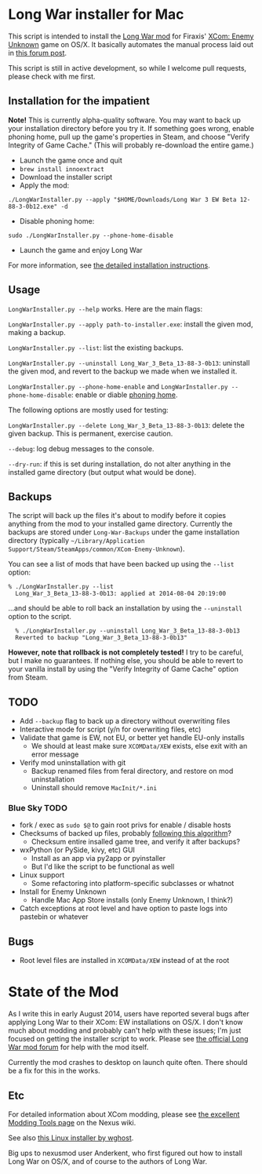 # Long War installer for Mac

This script is intended to install the [Long War mod](http://ufopaedia.org/index.php?title=Long_War) for 
Firaxis' [XCom: Enemy Unknown](http://www.xcom.com/) game on OS/X. It basically automates the manual process 
laid out in 
[this forum post](http://forums.nexusmods.com/index.php?/topic/1918524-long-war-for-mac-osx-pointers-advice/?p=17340474).

This script is still in active development, so while I welcome pull requests, please check with me first.

## Installation for the impatient

**Note!** This is currently alpha-quality software. You may want to back up your installation directory 
before you try it. If something goes wrong, enable phoning home, pull up the game's properties in Steam, 
and choose "Verify Integrity of Game Cache." (This will probably re-download the entire game.)

* Launch the game once and quit
* `brew install innoextract`
* Download the installer script
* Apply the mod:

```
./LongWarInstaller.py --apply "$HOME/Downloads/Long War 3 EW Beta 12-88-3-0b12.exe" -d
```

* Disable phoning home:

```
sudo ./LongWarInstaller.py --phone-home-disable
```

* Launch the game and enjoy Long War

For more information, see [the detailed installation instructions](https://github.com/timgilbert/long-war-unix-installer/blob/master/docs/Installation.md).

## Usage

`LongWarInstaller.py --help` works. Here are the main flags:

`LongWarInstaller.py --apply path-to-installer.exe`: install the given mod, making a backup.

`LongWarInstaller.py --list`: list the existing backups.

`LongWarInstaller.py --uninstall Long_War_3_Beta_13-88-3-0b13`: uninstall the given mod, and 
revert to the backup we made when we installed it.

`LongWarInstaller.py --phone-home-enable` and `LongWarInstaller.py --phone-home-disable`: 
enable or diable [phoning home](https://github.com/timgilbert/long-war-unix-installer/blob/master/docs/Installation.md#phoning-home).

The following options are mostly used for testing:

`LongWarInstaller.py --delete Long_War_3_Beta_13-88-3-0b13`: delete the given backup. This is
permanent, exercise caution.

`--debug`: log debug messages to the console.

`--dry-run`: if this is set during installation, do not alter anything in the installed game 
directory (but output what would be done).

## Backups

The script will back up the files it's about to modify before it copies anything from the mod to your 
installed game directory. Currently the backups are stored under `Long-War-Backups` under the game 
installation directory (typically `~/Library/Application Support/Steam/SteamApps/common/XCom-Enemy-Unknown`).

You can see a list of mods that have been backed up using the `--list` option:

  	% ./LongWarInstaller.py --list
	  Long_War_3_Beta_13-88-3-0b13: applied at 2014-08-04 20:19:00

...and should be able to roll back an installation by using the `--uninstall` option to the script. 

	  % ./LongWarInstaller.py --uninstall Long_War_3_Beta_13-88-3-0b13
	  Reverted to backup "Long_War_3_Beta_13-88-3-0b13"

**However, note that rollback is not completely tested!** I try to be careful, but I make 
no guarantees. If nothing else, you should be able to revert to your vanilla install by using the 
"Verify Integrity of Game Cache" option from Steam.

## TODO

* Add `--backup` flag to back up a directory without overwriting files
* Interactive mode for script (y/n for overwriting files, etc)
* Validate that game is EW, not EU, or better yet handle EU-only installs
  * We should at least make sure `XCOMData/XEW` exists, else exit with an error message
* Verify mod uninstallation with git
  * Backup renamed files from feral directory, and restore on mod uninstallation
  * Uninstall should remove `MacInit/*.ini`

### Blue Sky TODO
* fork / exec as `sudo $@` to gain root privs for enable / disable hosts
* Checksums of backed up files, probably [following this algorithm](http://stackoverflow.com/a/3431835/87990)?
  * Checksum entire insalled game tree, and verify it after backups?
* wxPython (or PySide, kivy, etc) GUI 
  * Install as an app via py2app or pyinstaller
  * But I'd like the script to be functional as well
* Linux support
  * Some refactoring into platform-specific subclasses or whatnot
* Install for Enemy Unknown
  * Handle Mac App Store installs (only Enemy Unknown, I think?)
* Catch exceptions at root level and have option to paste logs into pastebin or whatever

## Bugs

* Root level files are installed in `XCOMData/XEW` instead of at the root

# State of the Mod

As I write this in early August 2014, users have reported several bugs after applying Long War to
their XCom: EW installations on OS/X. I don't know much about modding and probably can't help with 
these issues; I'm just focused on getting the installer script to work. Please see 
[the official Long War mod forum](http://forums.nexusmods.com/index.php?/forum/665-xcom-file-discussions/)
for help with the mod itself.

Currently the mod crashes to desktop on launch quite often. There should be a fix for this in the works.

## Etc

For detailed information about XCom modding, please see 
[the excellent Modding Tools page](http://wiki.tesnexus.com/index.php/Modding_Tools_-_XCOM:EU_2012) 
on the Nexus wiki.

See also [this Linux installer by wghost](https://github.com/wghost/LongWar-Linux).

Big ups to nexusmod user Anderkent, who first figured out how to install Long War on OS/X, 
and of course to the authors of Long War.
